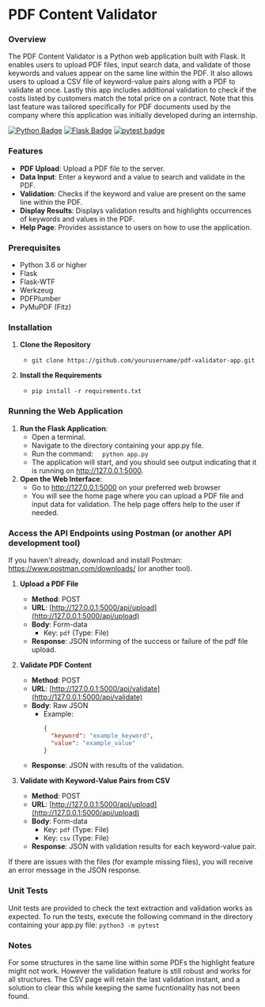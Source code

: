 # PDF Content Validator

### Overview
The PDF Content Validator is a Python web application built with Flask. It enables users to upload PDF files, input search data, and validate of those keywords and values appear on the same line within the PDF. It also allows users to upload a CSV file of keyword-value pairs along with a PDF to validate at once. Lastly this app includes additional validation to check if the costs listed by customers match the total price on a contract. Note that this last feature was tailored specifically for PDF documents used by the company where this application was initially developed during an internship.

[![Python Badge](https://img.shields.io/badge/Python-3.6-blue?style=for-the-badge&logo=python&logoColor=blue)](https://www.python.org/)
[![Flask Badge](https://img.shields.io/badge/Flask-2.1.1-blue?style=for-the-badge&logo=flask&logoColor=white)](https://flask.palletsprojects.com/)
[![pytest badge](https://img.shields.io/badge/pytest-white?style=for-the-badge&logo=pytest)](https://docs.pytest.org/en/latest/)


### Features

- **PDF Upload**: Upload a PDF file to the server.
- **Data Input**: Enter a keyword and a value to search and validate in the PDF.
- **Validation**: Checks if the keyword and value are present on the same line within the PDF.
- **Display Results**: Displays validation results and highlights occurrences of keywords and values in the PDF.
- **Help Page**: Provides assistance to users on how to use the application.


### Prerequisites
* Python 3.6 or higher
* Flask
* Flask-WTF
* Werkzeug
* PDFPlumber
* PyMuPDF (Fitz)

### Installation
1. **Clone the Repository**
   * `git clone https://github.com/yourusername/pdf-validator-app.git`

2. **Install the Requirements**
    * `pip install -r requirements.txt`

### Running the Web Application

1. **Run the Flask Application**:
    * Open a terminal.
    * Navigate to the directory containing your app.py file.
    * Run the command: `  python app.py  `
    * The application will start, and you should see output indicating that it is running on http://127.0.0.1:5000.
2. **Open the Web Interface**:
    * Go to http://127.0.0.1:5000 on your preferred web browser
    * You will see the home page where you can upload a PDF file and input data for validation. The help page offers help to the user if needed.


### Access the API Endpoints using Postman (or another API development tool)
If you haven't already, download and install Postman: https://www.postman.com/downloads/ (or another tool).


1. **Upload a PDF File**

   - **Method**: POST
   - **URL**: [http://127.0.0.1:5000/api/upload](http://127.0.0.1:5000/api/upload)
   - **Body**: Form-data
     - Key: `pdf` (Type: File)
   - **Response**: JSON informing of the success or failure of the pdf file upload.

2. **Validate PDF Content**

   - **Method**: POST
   - **URL**: [http://127.0.0.1:5000/api/validate](http://127.0.0.1:5000/api/validate)
   - **Body**: Raw JSON
     - Example:
       ```json
       {
         "keyword": "example_keyword",
         "value": "example_value"
       }
       ```
   - **Response**: JSON with results of the validation.

3. **Validate with Keyword-Value Pairs from CSV**

   - **Method**: POST
   - **URL**: [http://127.0.0.1:5000/api/upload](http://127.0.0.1:5000/api/upload)
   - **Body**: Form-data
     - Key: `pdf` (Type: File)
     - Key: `csv` (Type: File)
   - **Response**: JSON with validation results for each keyword-value pair.

  
If there are issues with the files (for example missing files), you will receive an error message in the JSON response.


### Unit Tests
Unit tests are provided to check the text extraction and validation works as expected. 
To run the tests, execute the following command in the directory containing your app.py file:
`python3 -m pytest`


### Notes
For some structures in the same line within some PDFs the highlight feature might not work. However the validation feature is still robust and works for all structures.
The CSV page will retain the last validation instant, and a solution to clear this while keeping the same fucntionality has not been found.
